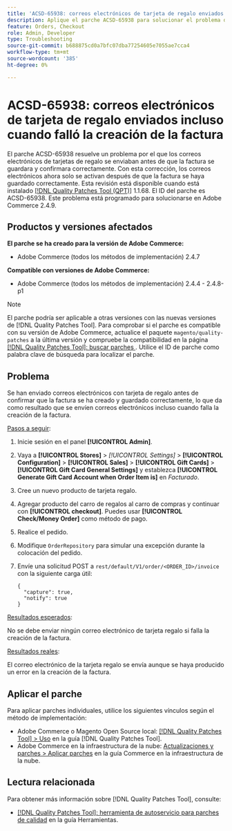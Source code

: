 ```yaml
---
title: 'ACSD-65938: correos electrónicos de tarjeta de regalo enviados incluso cuando falló la creación de la factura'
description: Aplique el parche ACSD-65938 para solucionar el problema de Adobe Commerce donde los correos electrónicos con tarjeta regalo se enviaron antes de que la factura se guardara y confirmara correctamente, lo que garantiza que los correos electrónicos se activen después de guardar correctamente la factura.
feature: Orders, Checkout
role: Admin, Developer
type: Troubleshooting
source-git-commit: b688875cd0a7bfc07dba77254605e7055ae7cca4
workflow-type: tm+mt
source-wordcount: '385'
ht-degree: 0%

---
```



# ACSD-65938: correos electrónicos de tarjeta de regalo enviados incluso cuando falló la creación de la factura

El parche ACSD-65938 resuelve un problema por el que los correos electrónicos de tarjetas de regalo se enviaban antes de que la factura se guardara y confirmara correctamente. Con esta corrección, los correos electrónicos ahora solo se activan después de que la factura se haya guardado correctamente. Esta revisión está disponible cuando está instalado [[!DNL Quality Patches Tool (QPT)]](/help/tools/quality-patches-tool/quality-patches-tool-to-self-serve-quality-patches.md) 1.1.68. El ID del parche es ACSD-65938. Este problema está programado para solucionarse en Adobe Commerce 2.4.9.

## Productos y versiones afectados

**El parche se ha creado para la versión de Adobe Commerce:**

* Adobe Commerce (todos los métodos de implementación) 2.4.7

**Compatible con versiones de Adobe Commerce:**

* Adobe Commerce (todos los métodos de implementación) 2.4.4 - 2.4.8-p1

>[!NOTE]
>
>El parche podría ser aplicable a otras versiones con las nuevas versiones de [!DNL Quality Patches Tool]. Para comprobar si el parche es compatible con su versión de Adobe Commerce, actualice el paquete `magento/quality-patches` a la última versión y compruebe la compatibilidad en la página [[!DNL Quality Patches Tool]: buscar parches &#x200B;](https://experienceleague.adobe.com/tools/commerce-quality-patches/index.html?lang=es). Utilice el ID de parche como palabra clave de búsqueda para localizar el parche.

## Problema

Se han enviado correos electrónicos con tarjeta de regalo antes de confirmar que la factura se ha creado y guardado correctamente, lo que da como resultado que se envíen correos electrónicos incluso cuando falla la creación de la factura.

<u>Pasos a seguir</u>:

1. Inicie sesión en el panel **[!UICONTROL Admin]**.
2. Vaya a **[!UICONTROL Stores]** > *[!UICONTROL Settings]* > **[!UICONTROL Configuration]** > **[!UICONTROL Sales]** > **[!UICONTROL Gift Cards]** > **[!UICONTROL Gift Card General Settings]** y establezca **[!UICONTROL Generate Gift Card Account when Order Item is]** en *Facturado*.
3. Cree un nuevo producto de tarjeta regalo.
4. Agregar producto del carro de regalos al carro de compras y continuar con **[!UICONTROL checkout]**. Puedes usar **[!UICONTROL Check/Money Order]** como método de pago.
5. Realice el pedido.
6. Modifique `OrderRepository` para simular una excepción durante la colocación del pedido.
7. Envíe una solicitud POST a `rest/default/V1/order/<ORDER_ID>/invoice` con la siguiente carga útil:

   ```
   {
     "capture": true,
     "notify": true
   }
   ```


<u>Resultados esperados</u>:

No se debe enviar ningún correo electrónico de tarjeta regalo si falla la creación de la factura.

<u>Resultados reales</u>:

El correo electrónico de la tarjeta regalo se envía aunque se haya producido un error en la creación de la factura.

## Aplicar el parche

Para aplicar parches individuales, utilice los siguientes vínculos según el método de implementación:

* Adobe Commerce o Magento Open Source local: [[!DNL Quality Patches Tool] > Uso](/help/tools/quality-patches-tool/usage.md) en la guía [!DNL Quality Patches Tool].
* Adobe Commerce en la infraestructura de la nube: [Actualizaciones y parches > Aplicar parches](https://experienceleague.adobe.com/docs/commerce-cloud-service/user-guide/develop/upgrade/apply-patches.html?lang=es) en la guía Commerce en la infraestructura de la nube.

## Lectura relacionada

Para obtener más información sobre [!DNL Quality Patches Tool], consulte:

* [[!DNL Quality Patches Tool]: herramienta de autoservicio para parches de calidad](/help/tools/quality-patches-tool/quality-patches-tool-to-self-serve-quality-patches.md) en la guía Herramientas.

